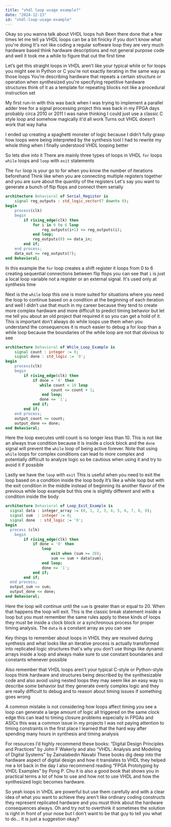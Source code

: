 ```yaml
---
title: "vhdl loop usage example?"
date: "2024-12-13"
id: "vhdl-loop-usage-example"
---
```


Okay so you wanna talk about VHDL loops huh Been there done that a few times let me tell ya VHDL loops can be a bit finicky if you don't know what you're doing It's not like coding a regular software loop they are very much hardware based think hardware descriptions and not general purpose code and well it took me a while to figure that out the first time

Let’s get this straight loops in VHDL aren’t like your typical while or for loops you might see in Python or C you're not exactly iterating in the same way as those loops You’re describing hardware that repeats a certain structure or operation when synthesized you're specifying repetitive hardware structures think of it as a template for repeating blocks not like a procedural instruction set

My first run-in with this was back when I was trying to implement a parallel adder tree for a signal processing project this was back in my FPGA days probably circa 2010 or 2011 I was naive thinking I could just use a classic C style loop and somehow magically it'd all work Turns out VHDL doesn’t work that way haha

I ended up creating a spaghetti monster of logic because I didn’t fully grasp how loops were being interpreted by the synthesis tool I had to rewrite my whole thing when I finally understood VHDL looping better

So lets dive into it There are mainly three types of loops in VHDL `for` loops `while` loops and `loop` with `exit` statements

The `for` loop is your go to for when you know the number of iterations beforehand Think like when you are connecting multiple registers together and you are sure about the quantity of the registers Let's say you want to generate a bunch of flip flops and connect them serially

```vhdl
architecture Behavioral of Serial_Register is
    signal reg_outputs : std_logic_vector(7 downto 0);
begin
    process(clk)
    begin
        if rising_edge(clk) then
            for i in 0 to 6 loop
                reg_outputs(i+1) <= reg_outputs(i);
            end loop;
            reg_outputs(0) <= data_in;
        end if;
    end process;
    data_out <= reg_outputs(7);
end Behavioral;
```

In this example the `for` loop creates a shift register it loops from 0 to 6 creating sequential connections between flip flops you can see that `i` is just a local loop variable not a register or an external signal. It's used only at synthesis time

Next is the `while` loop this one is more suited for situations where you need the loop to continue based on a condition at the beginning of each iteration and well I didn’t use that much in my career because they tend to create more complex hardware and more difficult to predict timing behavior but let me tell you about an old project that required it so you can get a hold of it. This is important don’t always do while loops use them when you understand the consequences it is much easier to debug a for loop than a while loop because the boundaries of the while loop are not that obvious to see

```vhdl
architecture Behavioral of While_Loop_Example is
    signal count : integer := 0;
    signal done : std_logic := '0';
begin
    process(clk)
    begin
        if rising_edge(clk) then
            if done = '0' then
               while count < 10 loop
                    count <= count + 1;
                end loop;
               done <= '1';
            end if;
        end if;
    end process;
    output_count <= count;
    output_done <= done;
end Behavioral;
```
Here the loop executes until count is no longer less than 10. This is not like an always true condition because it is inside a clock block and the `done` signal will prevent the `while` loop of being active forever. Note that using `while` loops for complex conditions can lead to more complex and potentially difficult to analyze logic so be cautious when using it and try to avoid it if possible

Lastly we have the `loop` with `exit` This is useful when you need to exit the loop based on a condition inside the loop body It’s like a while loop but with the exit condition in the middle instead of beginning its another flavor of the previous while loop example but this one is slightly different and with a condition inside the body

```vhdl
architecture Behavioral of Loop_Exit_Example is
  signal data : integer_array := (0, 1, 2, 3, 4, 5, 6, 7, 8, 9);
  signal sum  : integer := 0;
  signal done  : std_logic := '0';
begin
  process (clk)
    begin
        if rising_edge(clk) then
            if done = '0' then
                loop
                    exit when (sum >= 20);
                    sum <= sum + data(sum);
                end loop;
                done <= '1';
            end if;
        end if;
  end process;
  output_sum <= sum;
  output_done <= done;
end Behavioral;
```

Here the loop will continue until the `sum` is greater than or equal to 20. When that happens the loop will exit. This is the classic break statement inside a loop but you must remember the same rules apply to these kinds of loops they must be inside a clock block or a synchronous process for proper timing analysis. The `data` is a constant array as you can see

Key things to remember about loops in VHDL they are resolved during synthesis and what looks like an iterative process is actually transformed into replicated logic structures that's why you don’t use things like dynamic arrays inside a loop and always make sure to use constant boundaries and constants whenever possible

Also remember that VHDL loops aren't your typical C-style or Python-style loops think hardware and structures being described by the synthesizable code and also avoid using nested loops they may seem like an easy way to describe some behavior but they generate overly complex logic and they are really difficult to debug and to reason about timing issues if something goes wrong

A common mistake is not considering how loops affect timing you see a loop can generate a large amount of logic all triggered on the same clock edge this can lead to timing closure problems especially in FPGAs and ASICs this was a common issue in my projects I was not paying attention to timing constraints in the first place I learned that the hard way after spending many hours in synthesis and timing analysis

For resources I’d highly recommend these books: “Digital Design Principles and Practices” by John F Wakerly and also “VHDL: Analysis and Modeling of Digital Systems” by Zainalabedin Navabi These books dig deep into the hardware aspect of digital design and how it translates to VHDL they helped me a lot back in the day I also recommend reading “FPGA Prototyping by VHDL Examples” by Pong P. Chu it is also a good book that shows you in practical terms a lot of how to use and how not to use VHDL and how the synthesized logic becomes hardware.

So yeah loops in VHDL are powerful but use them carefully and with a clear idea of what you want to achieve they aren't like ordinary coding constructs they represent replicated hardware and you must think about the hardware consequences always. Oh and try not to overthink it sometimes the solution is right in front of your nose but I don't want to be that guy to tell you what to do... it is just a suggestion okay?
